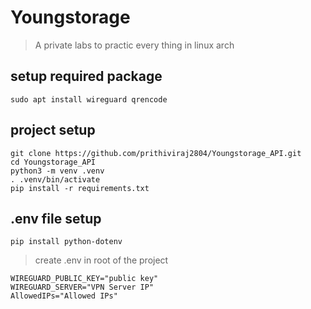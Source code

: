 # Youngstorage

> A private labs to practic every thing in linux arch

## setup required package

```
sudo apt install wireguard qrencode
```

## project setup
```
git clone https://github.com/prithiviraj2804/Youngstorage_API.git
cd Youngstorage_API
python3 -m venv .venv
. .venv/bin/activate
pip install -r requirements.txt
```

## .env file setup
```
pip install python-dotenv
```

> create .env in root of the project

```
WIREGUARD_PUBLIC_KEY="public key"
WIREGUARD_SERVER="VPN Server IP"
AllowedIPs="Allowed IPs"
```